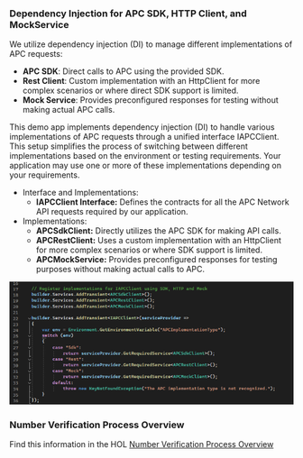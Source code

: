 ### Dependency Injection for APC SDK, HTTP Client, and MockService
We utilize dependency injection (DI) to manage different implementations of APC requests:

- **APC SDK**: Direct calls to APC using the provided SDK.
- **Rest Client**: Custom implementation with an HttpClient for more complex scenarios or where direct SDK support is limited.
- **Mock Service**: Provides preconfigured responses for testing without making actual APC calls.

This demo app implements dependency injection (DI) to handle various implementations of APC requests through a unified interface IAPCClient. This setup simplifies the process of switching between different implementations based on the environment or testing requirements. Your application may use one or more of these implementations depending on your requirements.

- Interface and Implementations:
  - **IAPCClient Interface:** Defines the contracts for all the APC Network API requests required by our application.
- Implementations:
  - **APCSdkClient:** Directly utilizes the APC SDK for making API calls.
  - **APCRestClient:** Uses a custom implementation with an HttpClient for more complex scenarios or where SDK support is limited.
  - **APCMockService:** Provides preconfigured responses for testing purposes without making actual calls to APC.

![alt text](image-37.png)

### Number Verification Process Overview

Find this information in the HOL [Number Verification Process Overview](./HOL/README/md#number-verification-process-overview)
